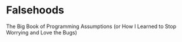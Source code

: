 Falsehoods
==========

The Big Book of Programming Assumptions (or How I Learned to Stop Worrying and Love the Bugs)